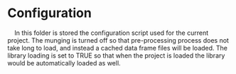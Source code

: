 # Configuration

&nbsp;&nbsp;&nbsp; In this folder is stored the configuration script used for the current project. The munging is turned off so that pre-processing process does not take long to load, and instead a cached data frame files will be loaded. The library loading is set to TRUE so that when the project is loaded the library would be automatically loaded as well.
